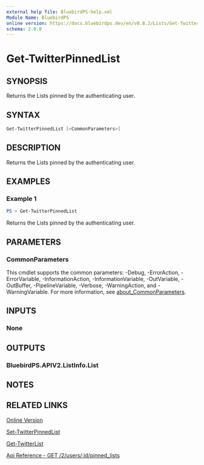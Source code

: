 ```yaml
---
external help file: BluebirdPS-help.xml
Module Name: BluebirdPS
online version: https://docs.bluebirdps.dev/en/v0.8.2/Lists/Get-TwitterPinnedList/
schema: 2.0.0
---
```


# Get-TwitterPinnedList

## SYNOPSIS

Returns the Lists pinned by the authenticating user.

## SYNTAX

```powershell
Get-TwitterPinnedList [<CommonParameters>]
```

## DESCRIPTION

Returns the Lists pinned by the authenticating user.

## EXAMPLES

### Example 1

```powershell
PS > Get-TwitterPinnedList
```

Returns the Lists pinned by the authenticating user.

## PARAMETERS

### CommonParameters

This cmdlet supports the common parameters: -Debug, -ErrorAction, -ErrorVariable, -InformationAction, -InformationVariable, -OutVariable, -OutBuffer, -PipelineVariable, -Verbose, -WarningAction, and -WarningVariable. For more information, see [about_CommonParameters](http://go.microsoft.com/fwlink/?LinkID=113216).

## INPUTS

### None

## OUTPUTS

### BluebirdPS.APIV2.ListInfo.List

## NOTES

## RELATED LINKS

[Online Version](https://docs.bluebirdps.dev/en/v0.8.2/Lists/Get-TwitterPinnedList)

[Set-TwitterPinnedList](https://docs.bluebirdps.dev/en/v0.8.2/Lists/Set-TwitterPinnedList)

[Get-TwitterList](https://docs.bluebirdps.dev/en/v0.8.2/Lists/Get-TwitterList)

[Api Reference - GET /2/users/:id/pinned_lists](https://developer.twitter.com/en/docs/twitter-api/lists/pinned-lists/api-reference/get-users-id-pinned_lists)
